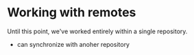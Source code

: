 # Working with remotes

Until this point, we've worked entirely within a single repository.&#x20;

* can synchronize with anoher repository

